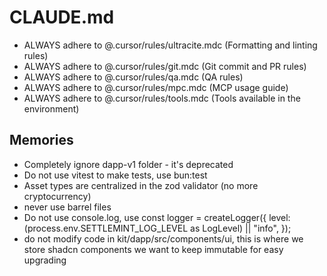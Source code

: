 # CLAUDE.md

- ALWAYS adhere to @.cursor/rules/ultracite.mdc (Formatting and linting rules)
- ALWAYS adhere to @.cursor/rules/git.mdc (Git commit and PR rules)
- ALWAYS adhere to @.cursor/rules/qa.mdc (QA rules)
- ALWAYS adhere to @.cursor/rules/mpc.mdc (MCP usage guide)
- ALWAYS adhere to @.cursor/rules/tools.mdc (Tools available in the environment)

## Memories

- Completely ignore dapp-v1 folder - it's deprecated
- Do not use vitest to make tests, use bun:test
- Asset types are centralized in the zod validator (no more cryptocurrency)
- never use barrel files
- Do not use console.log, use const logger = createLogger({ level:
  (process.env.SETTLEMINT_LOG_LEVEL as LogLevel) || "info", });
- do not modify code in kit/dapp/src/components/ui, this is where we store shadcn components we want to keep immutable for easy upgrading